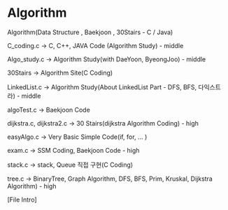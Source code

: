 # Algorithm
Algorithm(Data Structure , Baekjoon , 30Stairs - C / Java)

C_coding.c -> C, C++, JAVA  Code (Algorithm Study) - middle

Algo_study.c -> Algorithm Study(with DaeYoon, ByeongJoo) - middle

30Stairs -> Algorithm Site(C Coding)

LinkedList.c -> Algorithm Study(About LinkedList Part - DFS, BFS, 다익스트라) - middle

algoTest.c -> Baekjoon Code

dijkstra.c, dijkstra2.c -> 30 Stairs(dijkstra Algorithm Coding) - high

easyAlgo.c -> Very Basic Simple Code(if, for, ... )

exam.c -> SSM Coding, Baekjoon Code - high

stack.c -> stack, Queue 직접 구현(C Coding)

tree.c -> BinaryTree, Graph Algorithm, DFS, BFS, Prim, Kruskal, Dijkstra Algorithm) - high



[File Intro]
